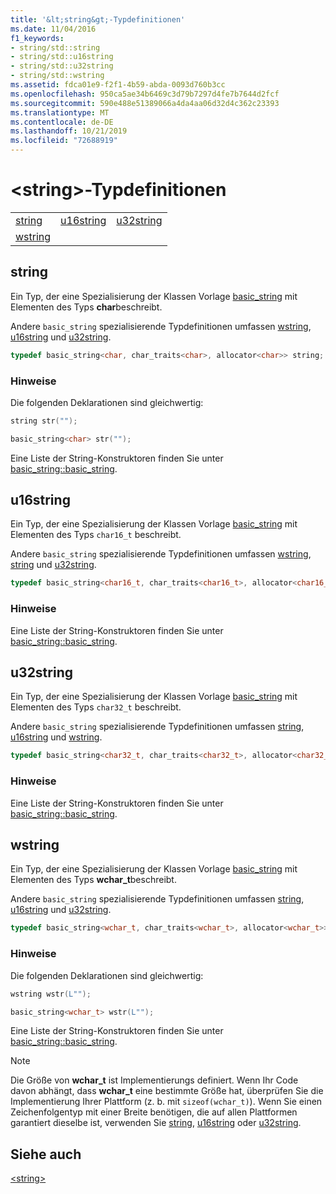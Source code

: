 ```yaml
---
title: '&lt;string&gt;-Typdefinitionen'
ms.date: 11/04/2016
f1_keywords:
- string/std::string
- string/std::u16string
- string/std::u32string
- string/std::wstring
ms.assetid: fdca01e9-f2f1-4b59-abda-0093d760b3cc
ms.openlocfilehash: 950ca5ae34b6469c3d79b7297d4fe7b7644d2fcf
ms.sourcegitcommit: 590e488e51389066a4da4aa06d32d4c362c23393
ms.translationtype: MT
ms.contentlocale: de-DE
ms.lasthandoff: 10/21/2019
ms.locfileid: "72688919"
---
```

# <a name="ltstringgt-typedefs"></a>&lt;string&gt;-Typdefinitionen

||||
|-|-|-|
|[string](#string)|[u16string](#u16string)|[u32string](#u32string)|
|[wstring](#wstring)|

## <a name="string"></a> string

Ein Typ, der eine Spezialisierung der Klassen Vorlage [basic_string](../standard-library/basic-string-class.md) mit Elementen des Typs **char**beschreibt.

Andere `basic_string` spezialisierende Typdefinitionen umfassen [wstring](../standard-library/string-typedefs.md#wstring), [u16string](../standard-library/string-typedefs.md#u16string) und [u32string](../standard-library/string-typedefs.md#u32string).

```cpp
typedef basic_string<char, char_traits<char>, allocator<char>> string;
```

### <a name="remarks"></a>Hinweise

Die folgenden Deklarationen sind gleichwertig:

```cpp
string str("");

basic_string<char> str("");
```

Eine Liste der String-Konstruktoren finden Sie unter [basic_string::basic_string](../standard-library/basic-string-class.md#basic_string).

## <a name="u16string"></a> u16string

Ein Typ, der eine Spezialisierung der Klassen Vorlage [basic_string](../standard-library/basic-string-class.md) mit Elementen des Typs `char16_t` beschreibt.

Andere `basic_string` spezialisierende Typdefinitionen umfassen [wstring](../standard-library/string-typedefs.md#wstring), [string](../standard-library/string-typedefs.md#string) und [u32string](../standard-library/string-typedefs.md#u32string).

```cpp
typedef basic_string<char16_t, char_traits<char16_t>, allocator<char16_t>> u16string;
```

### <a name="remarks"></a>Hinweise

Eine Liste der String-Konstruktoren finden Sie unter [basic_string::basic_string](../standard-library/basic-string-class.md#basic_string).

## <a name="u32string"></a> u32string

Ein Typ, der eine Spezialisierung der Klassen Vorlage [basic_string](../standard-library/basic-string-class.md) mit Elementen des Typs `char32_t` beschreibt.

Andere `basic_string` spezialisierende Typdefinitionen umfassen [string](../standard-library/string-typedefs.md#string), [u16string](../standard-library/string-typedefs.md#u16string) und [wstring](../standard-library/string-typedefs.md#wstring).

```cpp
typedef basic_string<char32_t, char_traits<char32_t>, allocator<char32_t>> u32string;
```

### <a name="remarks"></a>Hinweise

Eine Liste der String-Konstruktoren finden Sie unter [basic_string::basic_string](../standard-library/basic-string-class.md#basic_string).

## <a name="wstring"></a> wstring

Ein Typ, der eine Spezialisierung der Klassen Vorlage [basic_string](../standard-library/basic-string-class.md) mit Elementen des Typs **wchar_t**beschreibt.

Andere `basic_string` spezialisierende Typdefinitionen umfassen [string](../standard-library/string-typedefs.md#string), [u16string](../standard-library/string-typedefs.md#u16string) und [u32string](../standard-library/string-typedefs.md#u32string).

```cpp
typedef basic_string<wchar_t, char_traits<wchar_t>, allocator<wchar_t>> wstring;
```

### <a name="remarks"></a>Hinweise

Die folgenden Deklarationen sind gleichwertig:

```cpp
wstring wstr(L"");

basic_string<wchar_t> wstr(L"");
```

Eine Liste der String-Konstruktoren finden Sie unter [basic_string::basic_string](../standard-library/basic-string-class.md#basic_string).

> [!NOTE]
> Die Größe von **wchar_t** ist Implementierungs definiert. Wenn Ihr Code davon abhängt, dass **wchar_t** eine bestimmte Größe hat, überprüfen Sie die Implementierung Ihrer Plattform (z. b. mit `sizeof(wchar_t)`). Wenn Sie einen Zeichenfolgentyp mit einer Breite benötigen, die auf allen Plattformen garantiert dieselbe ist, verwenden Sie [string](../standard-library/string-typedefs.md#string), [u16string](../standard-library/string-typedefs.md#u16string) oder [u32string](../standard-library/string-typedefs.md#u32string).

## <a name="see-also"></a>Siehe auch

[\<string>](../standard-library/string.md)

